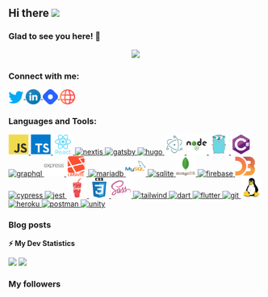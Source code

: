 <!-- ![Banner](https://github.com/kmhmubin/kmhmubin/blob/master/GitHub-Profile-Cover.jpg) -->

<!-- Welcome Message -->
<h2>Hi there <img src="https://media.giphy.com/media/hvRJCLFzcasrR4ia7z/giphy.gif" width="25px"></h2>

<h3>Glad to see you here! 🤗</h3>

<!-- Followers Counter -->
<p align="center">   
  <img src="https://profile-counter.glitch.me/imjulianeral/count.svg" />  
</p>

<!-- Connect with me -->
<h3 align="left">Connect with me:</h3>  
<p align="left">

  <a href="https://twitter.com/imjulianeral" target="blank">
    <img align="center" src="assets/twitter.svg" alt="imjulianeral" height="30" width="30" />
  </a>  
  <a href="https://linkedin.com/in/jorge-julián-acero-lomelí-2b9494176/" target="blank">
    <img align="center" src="assets/linkedin.svg" alt="imjulian" height="30" width="30" />
  </a>
  <a href="https://hashnode.com/@imjulian" target="blank">
    <img align="center" src="assets/hashnode.png" alt="imjulian" height="30" width="30" />
  </a>
  <a href="https://blog.imjulian.com" target="blank">
    <img align="center" src="assets/web.png" alt="blog imjulian" height="30" width="30" />

  </a>

</p>

<h3 align="left">Languages and Tools:</h3>
<p align="left">
  <a href="https://developer.mozilla.org/en-US/docs/Web/JavaScript" target="_blank"> 
    <img src="https://raw.githubusercontent.com/devicons/devicon/master/icons/javascript/javascript-original.svg" alt="javascript" width="40" height="40"/> 
  </a> 
  <a href="https://www.typescriptlang.org/" target="_blank"> 
    <img src="https://raw.githubusercontent.com/devicons/devicon/master/icons/typescript/typescript-original.svg" alt="typescript" width="40" height="40"/> 
  </a> 
  <a href="https://reactjs.org/" target="_blank"> 
    <img src="https://raw.githubusercontent.com/devicons/devicon/master/icons/react/react-original-wordmark.svg" alt="react" width="40" height="40"/> 
  </a> 
  <a href="https://nextjs.org/" target="_blank"> 
    <img src="https://cdn.worldvectorlogo.com/logos/nextjs-3.svg" alt="nextjs" width="40" height="40"/>
  </a>
  <a href="https://www.gatsbyjs.com/" target="_blank"> 
    <img src="https://www.vectorlogo.zone/logos/gatsbyjs/gatsbyjs-icon.svg" alt="gatsby" width="40" height="40"/> 
  </a>
  <a href="https://gohugo.io/" target="_blank"> 
    <img src="https://api.iconify.design/logos-hugo.svg" alt="hugo" width="40" height="40"/> 
  </a>
  <a href="https://www.electronjs.org" target="_blank"> 
    <img src="https://raw.githubusercontent.com/devicons/devicon/master/icons/electron/electron-original.svg" alt="electron" width="40" height="40"/> 
  </a>

  <a href="https://nodejs.org" target="_blank"> 
    <img src="https://raw.githubusercontent.com/devicons/devicon/master/icons/nodejs/nodejs-original-wordmark.svg" alt="nodejs" width="40" height="40"/> 
  </a>
  <a href="https://golang.org" target="_blank"> 
    <img src="https://raw.githubusercontent.com/devicons/devicon/master/icons/go/go-original.svg" alt="go" width="40" height="40"/> 
  </a>
  <a href="https://www.w3schools.com/cs/" target="_blank">
    <img src="https://raw.githubusercontent.com/devicons/devicon/master/icons/csharp/csharp-original.svg" alt="csharp" width="40" height="40"/>
  </a>
  <a href="https://graphql.org" target="_blank"> 
    <img src="https://www.vectorlogo.zone/logos/graphql/graphql-icon.svg" alt="graphql" width="40" height="40"/> 
  </a>
  <a href="https://expressjs.com" target="_blank"> 
    <img src="https://raw.githubusercontent.com/devicons/devicon/master/icons/express/express-original-wordmark.svg" alt="express" width="40" height="40"/> 
  </a>
  <a href="https://laravel.com/" target="_blank">
    <img src="https://raw.githubusercontent.com/devicons/devicon/master/icons/laravel/laravel-plain-wordmark.svg" alt="laravel" width="40" height="40"/> 
  </a>

  <a href="https://mariadb.org/" target="_blank"> 
    <img src="https://www.vectorlogo.zone/logos/mariadb/mariadb-icon.svg" alt="mariadb" width="40" height="40"/> 
  </a>
  <a href="https://www.mysql.com/" target="_blank"> 
    <img src="https://raw.githubusercontent.com/devicons/devicon/master/icons/mysql/mysql-original-wordmark.svg" alt="mysql" width="40" height="40"/> 
  </a>
  <a href="https://www.sqlite.org/" target="_blank"> 
    <img src="https://www.vectorlogo.zone/logos/sqlite/sqlite-icon.svg" alt="sqlite" width="40" height="40"/> 
  </a>
  <a href="https://www.mongodb.com/" target="_blank"> 
    <img src="https://raw.githubusercontent.com/devicons/devicon/master/icons/mongodb/mongodb-original-wordmark.svg" alt="mongodb" width="40" height="40"/> 
  </a>
  <a href="https://firebase.google.com/" target="_blank"> 
    <img src="https://www.vectorlogo.zone/logos/firebase/firebase-icon.svg" alt="firebase" width="40" height="40"/> 
  </a>

  <a href="https://d3js.org/" target="_blank"> 
    <img src="https://raw.githubusercontent.com/devicons/devicon/master/icons/d3js/d3js-original.svg" alt="d3js" width="40" height="40"/> 
  </a>

  <a href="https://www.cypress.io" target="_blank"> 
    <img src="https://raw.githubusercontent.com/simple-icons/simple-icons/6e46ec1fc23b60c8fd0d2f2ff46db82e16dbd75f/icons/cypress.svg" alt="cypress" width="40" height="40"/> 
  </a>
  <a href="https://jestjs.io" target="_blank">
    <img src="https://www.vectorlogo.zone/logos/jestjsio/jestjsio-icon.svg" alt="jest" width="40" height="40"/> 
  </a>

  <a href="https://gulpjs.com" target="_blank"> 
    <img src="https://raw.githubusercontent.com/devicons/devicon/master/icons/gulp/gulp-plain.svg" alt="gulp" width="40" height="40"/> 
  </a>
  <a href="https://www.w3schools.com/css/" target="_blank"> 
    <img src="https://raw.githubusercontent.com/devicons/devicon/master/icons/css3/css3-original-wordmark.svg" alt="css3" width="40" height="40"/> 
  </a>
  <a href="https://sass-lang.com" target="_blank"> 
    <img src="https://raw.githubusercontent.com/devicons/devicon/master/icons/sass/sass-original.svg" alt="sass" width="40" height="40"/> 
  </a>
  <a href="https://tailwindcss.com/" target="_blank"> 
    <img src="https://www.vectorlogo.zone/logos/tailwindcss/tailwindcss-icon.svg" alt="tailwind" width="40" height="40"/> 
  </a>

  <a href="https://dart.dev" target="_blank"> 
    <img src="https://www.vectorlogo.zone/logos/dartlang/dartlang-icon.svg" alt="dart" width="40" height="40"/> 
  </a>
  <a href="https://flutter.dev" target="_blank"> 
    <img src="https://www.vectorlogo.zone/logos/flutterio/flutterio-icon.svg" alt="flutter" width="40" height="40"/> 
  </a>

  <a href="https://git-scm.com/" target="_blank"> 
    <img src="https://www.vectorlogo.zone/logos/git-scm/git-scm-icon.svg" alt="git" width="40" height="40"/> 
  </a>
  <a href="https://www.linux.org/" target="_blank"> 
    <img src="https://raw.githubusercontent.com/devicons/devicon/master/icons/linux/linux-original.svg" alt="linux" width="40" height="40"/> 
  </a>
  <a href="https://heroku.com" target="_blank"> 
    <img src="https://www.vectorlogo.zone/logos/heroku/heroku-icon.svg" alt="heroku" width="40" height="40"/> 
  </a>

  <a href="https://postman.com" target="_blank"> 
    <img src="https://www.vectorlogo.zone/logos/getpostman/getpostman-icon.svg" alt="postman" width="40" height="40"/> 
  </a>

  <a href="https://unity.com/" target="_blank"> 
    <img src="https://www.vectorlogo.zone/logos/unity3d/unity3d-icon.svg" alt="unity" width="40" height="40"/> 
  </a> 
</p>

### Blog posts

<!-- BLOG-POST-LIST:START -->
<!-- BLOG-POST-LIST:END -->

<!-- GitHub stats -->

<b>⚡ My Dev Statistics</b>

<p>  
<!-- GitHub Stats -->  
<img height="180em" src="https://github-readme-stats.vercel.app/api?username=imjulianeral&show_icons=true&hide_border=true" />

<!-- Most Used Languages -->
<img height="180em" src="https://github-readme-stats.vercel.app/api/top-langs/?username=imjulianeral&exclude_repo=KNN-Image-Classification&show_icons=true&hide_border=true&layout=compact&langs_count=8"/>  
</p>

### My followers

<!--START_SECTION:top-followers-->
<!--END_SECTION:top-followers-->
